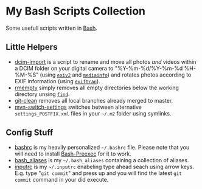 # My Bash Scripts Collection

Some usefull scripts written in [Bash](https://www.gnu.org/software/bash/).

## Little Helpers

* [dcim-import](dcim-import) is a script to rename and move all photos *and* videos within a DCIM folder on your digital camera to "%Y-%m-%d/%Y-%m-%d %H-%M-%S" (using [`exiv2`](http://www.exiv2.org/) and [`mediainfo`](http://manpages.ubuntu.com/manpages/wily/en/man1/mediainfo.1.html)) and rotates photos according to EXIF information (using [`exiftran`](http://manpages.ubuntu.com/manpages/wily/man1/exiftran.1.html)). 
* [rmempty](rmempty) simply removes all empty directories below the working directory unsing [`find`](http://manpages.ubuntu.com/manpages/wily/en/man1/find.1.html).
* [git-clean](git-clean) removes all local branches already merged to master.
* [mvn-switch-settings](mvn-switch-settings) switches between alternative `settings_POSTFIX.xml` files in your `~/.m2` folder using symlinks.

## Config Stuff

* [bashrc](bashrc) is my heavily personalized `~/.bashrc` file. Please note that you will need to install [Bash-Preexec](https://github.com/rcaloras/bash-preexec) for it to work.
* [bash_aliases](bash_aliases) is my `~/.bash_aliases` containing a collection of aliases.
* [inputrc](inputrc) is my `~/.inputrc` enabeling type ahead seach using arrow keys. E.g. type "`git commit`" and press up and you will find the latest `git commit` command in your did execute.
